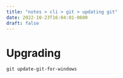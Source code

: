 ```yaml
---
title: "notes > cli > git > updating git"
date: 2022-10-23T16:04:01-0600
draft: false
---
```

# Upgrading
`git update-git-for-windows`